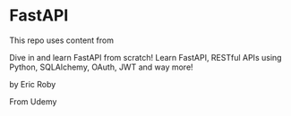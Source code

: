# FastAPI

This repo uses content from 

Dive in and learn FastAPI from scratch! Learn FastAPI, RESTful APIs using Python, SQLAlchemy, OAuth, JWT and way more!

by Eric Roby

From Udemy 
